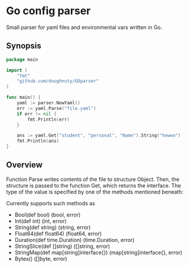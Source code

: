 # Go config parser 
Small parser for yaml files and environmental vars written in Go. 

## Synopsis 
```GO
package main

import (
	"fmt"
	"github.com/doughnuty/GOparser"
)

func main() {
	yaml := parser.NewYaml()
	err := yaml.Parse("file.yaml")
	if err != nil {
		fmt.Println(err)
	}

	ans := yaml.Get("student", "personal", "Name").String("hewwo")
	fmt.Println(ans)
}
```

## Overview
Function Parse writes contents of the file to structure Object. 
Then, the structure is passed to the function Get, which returns the interface. The type of the value is specified by one of the methods mentioned beneath:

Currently supports such methods as 	
 * Bool(def bool) (bool, error)
 * Int(def int) (int, error)
 * String(def string) (string, error)
 * Float64(def float64) (float64, error)
 * Duration(def time.Duration) (time.Duration, error)
 * StringSlice(def []string) ([]string, error)
 * StringMap(def map[string]interface{}) (map[string]interface{}, error)
 * Bytes() ([]byte, error)